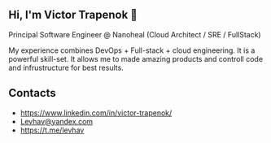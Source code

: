 ## Hi, I'm Victor Trapenok 👋

Principal Software Engineer @ Nanoheal (Cloud Architect / SRE / FullStack)

My experience combines DevOps + Full-stack + cloud engineering. It is a powerful skill-set. It allows me to made amazing products and controll code and infrustructure for best results.

## Contacts

- https://www.linkedin.com/in/victor-trapenok/
- Levhav@yandex.com
- https://t.me/levhav
